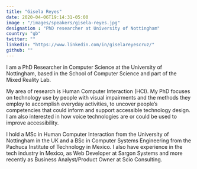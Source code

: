 ```yaml
---
title: "Gisela Reyes"
date: 2020-04-06T19:14:31-05:00
image : "/images/speakers/gisela-reyes.jpg"
designation : "PhD researcher at University of Nottingham"
country: "gb"
twitter: ""
linkedin: "https://www.linkedin.com/in/giselareyescruz/"
github: ""
---
```


I am a PhD Researcher in Computer Science at the University of Nottingham, based in the School of Computer Science and part of the Mixed Reality Lab.

My area of research is Human Computer Interaction (HCI). My PhD focuses on technology use by people with visual impairments and the methods they employ to accomplish everyday activities, to uncover people’s competencies that could inform and support accessible technology design. I am also interested in how voice technologies are or could be used to improve accessibility. 

I hold a MSc in Human Computer Interaction from the University of Nottingham in the UK and a BSc in Computer Systems Engineering from the Pachuca Institute of Technology in Mexico. I also have experience in the tech industry in Mexico, as Web Developer at Sargon Systems and more recently as Business Analyst/Product Owner at Scio Consulting.